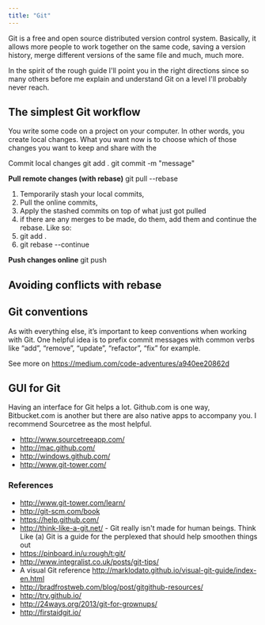 ```yaml
---
title: "Git"
---
```


Git is a free and open source distributed version control system. Basically, it allows more people to work together on the same code, saving a version history, merge different versions of the same file and much, much more.

In the spirit of the rough guide I'll point you in the right directions since so many others before me explain and understand Git on a level I'll probably never reach.

## The simplest Git workflow

You write some code on a project on your computer. In other words, you create local changes. What you want now is to choose which of those changes you want to keep and share with the

Commit local changes
git add .
git commit -m "message"

**Pull remote changes (with rebase)**
git pull --rebase

1. Temporarily stash your local commits,
2. Pull the online commits,
3. Apply the stashed commits on top of what just got pulled
4. if there are any merges to be made, do them, add them and continue the rebase. Like so:
5. git add .
6. git rebase --continue

**Push changes online**
git push

## Avoiding conflicts with rebase

## Git conventions

As with everything else, it’s important to keep conventions when working with Git. One helpful idea is to prefix commit messages with common verbs like “add”, “remove”, “update”, “refactor”, “fix” for example.

See more on https://medium.com/code-adventures/a940ee20862d

## GUI for Git

Having an interface for Git helps a lot. Github.com is one way, Bitbucket.com is another but there are also native apps to accompany you. I recommend Sourcetree as the most helpful.

- http://www.sourcetreeapp.com/
- http://mac.github.com/
- http://windows.github.com/
- http://www.git-tower.com/

### References

- http://www.git-tower.com/learn/
- http://git-scm.com/book
- https://help.github.com/
- http://think-like-a-git.net/ - Git really isn't made for human beings. Think Like (a) Git is a guide for the perplexed that should help smoothen things out
- https://pinboard.in/u:rough/t:git/
- http://www.integralist.co.uk/posts/git-tips/
- A visual Git reference http://marklodato.github.io/visual-git-guide/index-en.html
- http://bradfrostweb.com/blog/post/gitgithub-resources/
- http://try.github.io/
- http://24ways.org/2013/git-for-grownups/
- http://firstaidgit.io/
